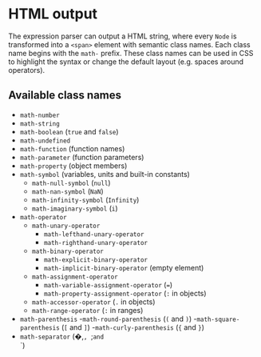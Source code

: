# HTML output

The expression parser can output a HTML string, where every `Node` is
transformed into a `<span>` element with semantic class names. Each class
name begins with the `math-` prefix. These class names can be used in CSS to
highlight the syntax or change the default layout (e.g. spaces around operators).

## Available class names

- `math-number`
- `math-string`
- `math-boolean` (`true` and `false`)
- `math-undefined`
- `math-function` (function names)
- `math-parameter` (function parameters)
- `math-property` (object members)
- `math-symbol` (variables, units and built-in constants)
  - `math-null-symbol` (`null`)
  - `math-nan-symbol` (`NaN`)
  - `math-infinity-symbol` (`Infinity`)
  - `math-imaginary-symbol` (`i`)
- `math-operator`
  - `math-unary-operator`
    - `math-lefthand-unary-operator`
    - `math-righthand-unary-operator`
  - `math-binary-operator`
    - `math-explicit-binary-operator`
    - `math-implicit-binary-operator` (empty element)
  - `math-assignment-operator`
    - `math-variable-assignment-operator` (`=`)
    - `math-property-assignment-operator` (`:` in objects)
  - `math-accessor-operator` (`.` in objects)
  - `math-range-operator` (`:` in ranges)
- `math-parenthesis`
  -`math-round-parenthesis` (`(` and `)`)
  -`math-square-parenthesis` (`[` and `]`)
  -`math-curly-parenthesis` (`{` and `}`)
- `math-separator` (�,`, `;` and `<br />`)